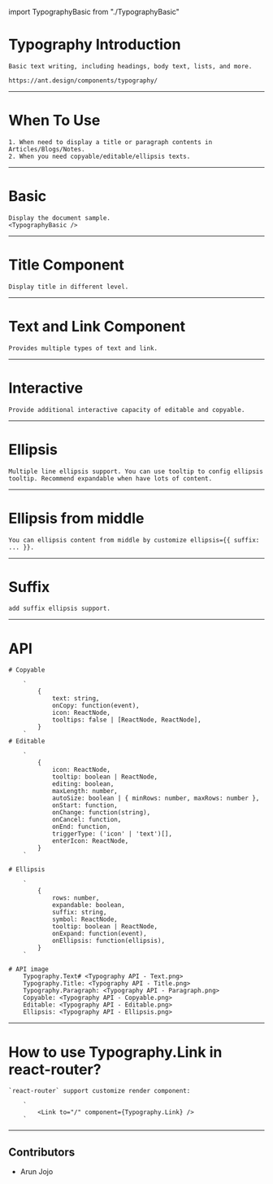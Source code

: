 import TypographyBasic from "./TypographyBasic"

# Typography Introduction
    Basic text writing, including headings, body text, lists, and more.

    https://ant.design/components/typography/

---

# When To Use
    1. When need to display a title or paragraph contents in Articles/Blogs/Notes.
    2. When you need copyable/editable/ellipsis texts.

---

# Basic
    Display the document sample.
    <TypographyBasic />
---

# Title Component
    Display title in different level.

---

# Text and Link Component
    Provides multiple types of text and link.

---

# Interactive
    Provide additional interactive capacity of editable and copyable.

---

# Ellipsis
    Multiple line ellipsis support. You can use tooltip to config ellipsis tooltip. Recommend expandable when have lots of content.

---

# Ellipsis from middle
    You can ellipsis content from middle by customize ellipsis={{ suffix: ... }}.

---

# Suffix
    add suffix ellipsis support.

---

# API
    # Copyable
        
        `
            {
                text: string,
                onCopy: function(event),
                icon: ReactNode,
                tooltips: false | [ReactNode, ReactNode],
            }
        `
    # Editable

        `
            {
                icon: ReactNode,
                tooltip: boolean | ReactNode,
                editing: boolean,
                maxLength: number,
                autoSize: boolean | { minRows: number, maxRows: number },
                onStart: function,
                onChange: function(string),
                onCancel: function,
                onEnd: function,
                triggerType: ('icon' | 'text')[],
                enterIcon: ReactNode,
            }
        `

    # Ellipsis

        `
            {
                rows: number,
                expandable: boolean,
                suffix: string,
                symbol: ReactNode,
                tooltip: boolean | ReactNode,
                onExpand: function(event),
                onEllipsis: function(ellipsis),
            }
        `
        
    # API image
        Typography.Text# <Typography API - Text.png>
        Typography.Title: <Typography API - Title.png>
        Typography.Paragraph: <Typography API - Paragraph.png>
        Copyable: <Typography API - Copyable.png>
        Editable: <Typography API - Editable.png>
        Ellipsis: <Typography API - Ellipsis.png>

---

# How to use Typography.Link in react-router?
    `react-router` support customize render component:

        `
            <Link to="/" component={Typography.Link} />
        `

---

## Contributors

- Arun Jojo <arunkjojo>
